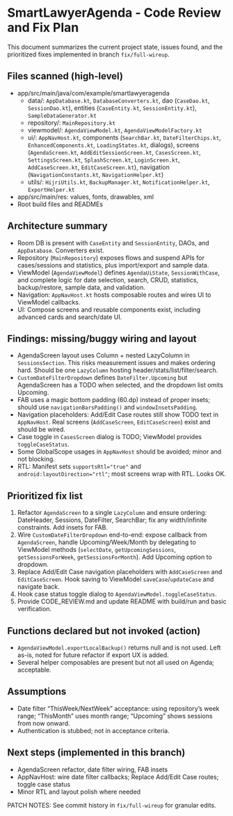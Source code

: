 # SmartLawyerAgenda - Code Review and Fix Plan

This document summarizes the current project state, issues found, and the prioritized fixes implemented in branch `fix/full-wireup`.

## Files scanned (high-level)
- app/src/main/java/com/example/smartlawyeragenda
  - data/: `AppDatabase.kt`, `DatabaseConverters.kt`, dao (`CaseDao.kt`, `SessionDao.kt`), entities (`CaseEntity.kt`, `SessionEntity.kt`), `SampleDataGenerator.kt`
  - repository/: `MainRepository.kt`
  - viewmodel/: `AgendaViewModel.kt`, `AgendaViewModelFactory.kt`
  - ui/: `AppNavHost.kt`, components (`SearchBar.kt`, `DateFilterChips.kt`, `EnhancedComponents.kt`, `LoadingStates.kt`, dialogs), screens (`AgendaScreen.kt`, `AddEditSessionScreen.kt`, `CasesScreen.kt`, `SettingsScreen.kt`, `SplashScreen.kt`, `LoginScreen.kt`, `AddCaseScreen.kt`, `EditCaseScreen.kt`), navigation (`NavigationConstants.kt`, `NavigationHelper.kt`)
  - utils/: `HijriUtils.kt`, `BackupManager.kt`, `NotificationHelper.kt`, `ExportHelper.kt`
- app/src/main/res: values, fonts, drawables, xml
- Root build files and READMEs

## Architecture summary
- Room DB is present with `CaseEntity` and `SessionEntity`, DAOs, and `AppDatabase`. Converters exist.
- Repository (`MainRepository`) exposes flows and suspend APIs for cases/sessions and statistics, plus import/export and sample data.
- ViewModel (`AgendaViewModel`) defines `AgendaUiState`, `SessionWithCase`, and complete logic for date selection, search, CRUD, statistics, backup/restore, sample data, and validation.
- Navigation: `AppNavHost.kt` hosts composable routes and wires UI to ViewModel callbacks.
- UI: Compose screens and reusable components exist, including advanced cards and search/date UI.

## Findings: missing/buggy wiring and layout
- AgendaScreen layout uses Column + nested LazyColumn in `SessionsSection`. This risks measurement issues and makes ordering hard. Should be one `LazyColumn` hosting header/stats/list/filter/search.
- `CustomDateFilterDropdown` defines `DateFilter.Upcoming` but AgendaScreen has a TODO when selected, and the dropdown list omits Upcoming.
- FAB uses a magic bottom padding (60.dp) instead of proper insets; should use `navigationBarsPadding()` and `windowInsetsPadding`.
- Navigation placeholders: Add/Edit Case routes still show TODO text in `AppNavHost`. Real screens (`AddCaseScreen`, `EditCaseScreen`) exist and should be wired.
- Case toggle in `CasesScreen` dialog is TODO; ViewModel provides `toggleCaseStatus`.
- Some GlobalScope usages in `AppNavHost` should be avoided; minor and not blocking.
- RTL: Manifest sets `supportsRtl="true"` and `android:layoutDirection="rtl"`; most screens wrap with RTL. Looks OK.

## Prioritized fix list
1) Refactor `AgendaScreen` to a single `LazyColumn` and ensure ordering: DateHeader, Sessions, DateFilter, SearchBar; fix any width/infinite constraints. Add insets for FAB.
2) Wire `CustomDateFilterDropdown` end-to-end: expose callback from `AgendaScreen`, handle Upcoming/Week/Month by delegating to ViewModel methods (`selectDate`, `getUpcomingSessions`, `getSessionsForWeek`, `getSessionsForMonth`). Add Upcoming option to dropdown.
3) Replace Add/Edit Case navigation placeholders with `AddCaseScreen` and `EditCaseScreen`. Hook saving to ViewModel `saveCase`/`updateCase` and navigate back.
4) Hook case status toggle dialog to `AgendaViewModel.toggleCaseStatus`.
5) Provide CODE_REVIEW.md and update README with build/run and basic verification.

## Functions declared but not invoked (action)
- `AgendaViewModel.exportLocalBackup()` returns null and is not used. Left as-is, noted for future refactor if export UX is added.
- Several helper composables are present but not all used on Agenda; acceptable.

## Assumptions
- Date filter “ThisWeek/NextWeek” acceptance: using repository’s week range; “ThisMonth” uses month range; “Upcoming” shows sessions from now onward.
- Authentication is stubbed; not in acceptance criteria.

## Next steps (implemented in this branch)
- AgendaScreen refactor, date filter wiring, FAB insets
- AppNavHost: wire date filter callbacks; Replace Add/Edit Case routes; toggle case status
- Minor RTL and layout polish where needed

PATCH NOTES: See commit history in `fix/full-wireup` for granular edits.
